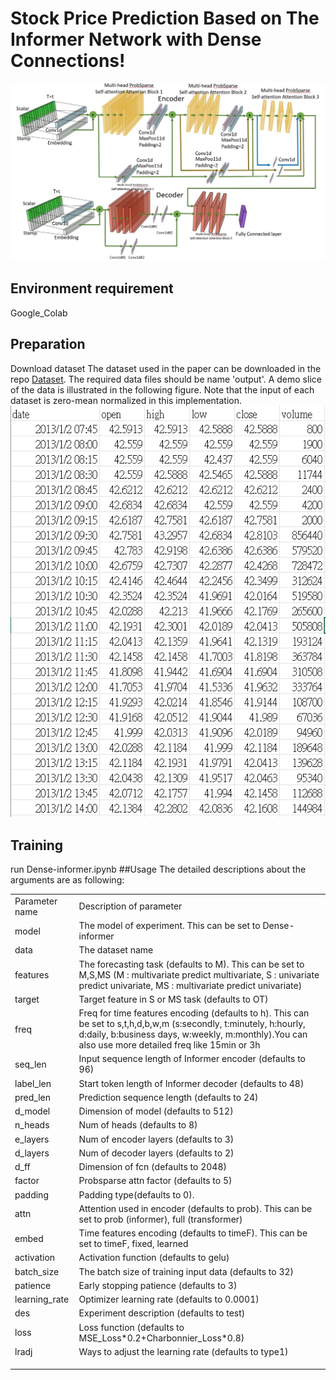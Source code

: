 # Stock Price Prediction Based on The Informer Network with Dense Connections!

![image](https://github.com/Chanpohsuan/Dense-Informer2025/blob/main/1.jpg)

## Environment requirement
Google_Colab

## Preparation
Download dataset
The  dataset used in the paper can be downloaded in the repo [Dataset](https://github.com/Chanpohsuan/Dense-Informer2025/tree/main/data). The required data files should be name 'output'. A demo slice of the  data is illustrated in the following figure. Note that the input of each dataset is zero-mean normalized in this implementation.
![image](https://github.com/Chanpohsuan/Dense-Informer2025/blob/main/2.png)

## Training
run Dense-informer.ipynb
##Usage
The detailed descriptions about the arguments are as following:
<table>
  <tr>
    <td>Parameter name</td>
    <td>Description of parameter</td>
  </tr>
  <tr>
    <td>model</td>
    <td>The model of experiment. This can be set to Dense-informer</td>
  </tr>
  <tr>
    <td>data</td>
    <td>The dataset name</td>
  </tr>
  <tr>
    <td>features</td>
    <td>The forecasting task (defaults to M). This can be set to M,S,MS (M : multivariate predict multivariate, S : univariate predict univariate, MS : multivariate predict univariate)</td>
  </tr>
  <tr>
    <td>target</td>
    <td>Target feature in S or MS task (defaults to OT)</td>
  </tr>
   <tr>
    <td>freq</td>
    <td>Freq for time features encoding (defaults to h). This can be set to s,t,h,d,b,w,m (s:secondly, t:minutely, h:hourly, d:daily, b:business days, w:weekly, m:monthly).You can also use more detailed freq like 15min or 3h</td>
  </tr>
  <tr>
    <td>seq_len</td>
    <td>Input sequence length of Informer encoder (defaults to 96)</td>
  </tr>
  <tr>
    <td>label_len</td>
    <td>Start token length of Informer decoder (defaults to 48)</td>
  </tr>
  <tr>
    <td>pred_len</td>
    <td>Prediction sequence length (defaults to 24)</td>
  </tr>
  <tr>
    <td>d_model	</td>
    <td>Dimension of model (defaults to 512)</td>
  </tr>
  <tr>
    <td>n_heads</td>
    <td>Num of heads (defaults to 8)</td>
  </tr>
  <tr>
    <td>e_layers</td>
    <td>Num of encoder layers (defaults to 3)</td>
  </tr>
  <tr>
    <td>d_layers</td>
    <td>Num of decoder layers (defaults to 2)</td>
  </tr>
  <tr>
    <td>d_ff</td>
    <td>Dimension of fcn (defaults to 2048)</td>
  </tr>
  <tr>
    <td>factor</td>
    <td>Probsparse attn factor (defaults to 5)</td>
  </tr>
  <tr>
    <td>padding</td>
    <td>Padding type(defaults to 0).</td>
  </tr>
  <tr>
    <td>attn</td>
    <td>Attention used in encoder (defaults to prob). This can be set to prob (informer), full (transformer)</td>
  </tr>
  <tr>
    <td>embed</td>
    <td>Time features encoding (defaults to timeF). This can be set to timeF, fixed, learned</td>
  </tr>
  <tr>
    <td>activation</td>
    <td>Activation function (defaults to gelu)</td>
  </tr>
  <tr>
    <td>batch_size</td>
    <td>The batch size of training input data (defaults to 32)</td>
  </tr>
  <tr>
    <td>patience</td>
    <td>Early stopping patience (defaults to 3)</td>
  </tr>
  <tr>
    <td>learning_rate</td>
    <td>Optimizer learning rate (defaults to 0.0001)</td>
  </tr>
  <tr>
    <td>des</td>
    <td>Experiment description (defaults to test)</td>
  </tr>
  <tr>
    <td>loss</td>
    <td>Loss function (defaults to MSE_Loss*0.2+Charbonnier_Loss*0.8)</td>
  </tr>
  <tr>
    <td>lradj</td>
    <td>Ways to adjust the learning rate (defaults to type1)</td>
  </tr>
  <tr>
    <td></td>
    <td></td>
  </tr>
  <tr>
    <td></td>
    <td></td>
  </tr>
  <tr>
    <td></td>
    <td></td>
  </tr>
</table>
